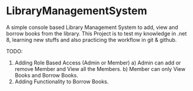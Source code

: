 # LibraryManagementSystem
A simple console based Library Management System to add, view and borrow books from the library.
This Project is to test my knowledge in .net 8, learning new stuffs and also practicing the workflow in git & github.

TODO:
1. Adding Role Based Access (Admin or Member)
   a) Admin can add or remove Member and View all the Members.
   b) Member can only View Books and Borrow Books.
2. Adding Functionality to Borrow Books.
